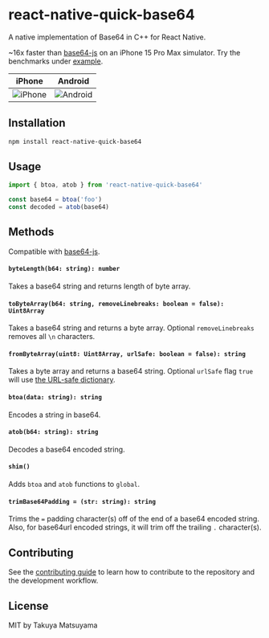 # react-native-quick-base64

A native implementation of Base64 in C++ for React Native.

~16x faster than [base64-js](https://github.com/beatgammit/base64-js) on an iPhone 15 Pro Max simulator.
Try the benchmarks under [example](./example).

| iPhone                                            | Android                                             |
| ------------------------------------------------- | --------------------------------------------------- |
| ![iPhone](./docs/iphone-15-pro-max-simulator.png) | ![Android](./docs/android-pixel-6-pro-emulator.png) |

## Installation

```sh
npm install react-native-quick-base64
```

## Usage

```js
import { btoa, atob } from 'react-native-quick-base64'

const base64 = btoa('foo')
const decoded = atob(base64)
```

## Methods

Compatible with [base64-js](https://github.com/beatgammit/base64-js).

#### `byteLength(b64: string): number`

Takes a base64 string and returns length of byte array.

#### `toByteArray(b64: string, removeLinebreaks: boolean = false): Uint8Array`

Takes a base64 string and returns a byte array. Optional `removeLinebreaks` removes all `\n` characters.

#### `fromByteArray(uint8: Uint8Array, urlSafe: boolean = false): string`

Takes a byte array and returns a base64 string. Optional `urlSafe` flag `true` will use [the URL-safe dictionary](https://github.com/craftzdog/react-native-quick-base64/blob/9d02dfd02599ca104d2ed6c1e2d938ddd9d6cd15/cpp/base64.h#L75).

#### `btoa(data: string): string`

Encodes a string in base64.

#### `atob(b64: string): string`

Decodes a base64 encoded string.

#### `shim()`

Adds `btoa` and `atob` functions to `global`.

#### `trimBase64Padding = (str: string): string`

Trims the `=` padding character(s) off of the end of a base64 encoded string. Also, for base64url encoded strings, it will trim off the trailing `.` character(s).

## Contributing

See the [contributing guide](CONTRIBUTING.md) to learn how to contribute to the repository and the development workflow.

## License

MIT by Takuya Matsuyama
